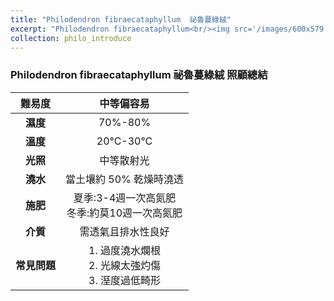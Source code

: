 ```yaml
---
title: "Philodendron fibraecataphyllum	祕魯蔓綠絨"
excerpt: "Philodendron fibraecataphyllum<br/><img src='/images/600x579.png'>"
collection: philo_introduce
---
```


### Philodendron fibraecataphyllum	祕魯蔓綠絨 照顧總結

|**難易度**| 中等偏容易 |
|:-:|:-:|
|**濕度**|70%-80%|
|**溫度**|20°C-30°C|
|**光照**|中等散射光|
|**澆水**|當土壤約 50% 乾燥時澆透|
|**施肥**|夏季:3-4週一次高氮肥<br>冬季:約莫10週一次高氮肥|
|**介質**|需透氣且排水性良好|
|**常見問題**|1. 過度澆水爛根<br>2.  光線太強灼傷<br> 3. 溼度過低畸形|

